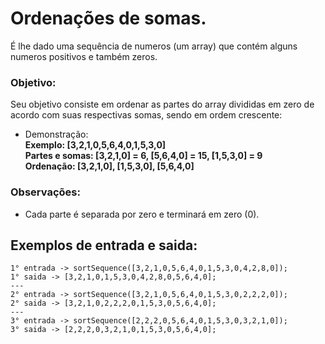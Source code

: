 # Ordenações de somas.

É lhe dado uma sequência de numeros (um array) que contém alguns numeros positivos e também zeros.

### Objetivo: 
Seu objetivo consiste em ordenar as partes do array divididas em zero de acordo com suas respectivas somas, sendo em ordem crescente:

* Demonstração:\
__Exemplo: [3,2,1,0,5,6,4,0,1,5,3,0]__\
__Partes e somas: [3,2,1,0] = 6, [5,6,4,0] = 15, [1,5,3,0] = 9__\
__Ordenação: [3,2,1,0], [1,5,3,0], [5,6,4,0]__

### Observações: 
*  Cada parte é separada por zero e terminará em zero (0).

## Exemplos de entrada e saida:

```
1° entrada -> sortSequence([3,2,1,0,5,6,4,0,1,5,3,0,4,2,8,0]); 
1° saida -> [3,2,1,0,1,5,3,0,4,2,8,0,5,6,4,0];
---
2° entrada -> sortSequence([3,2,1,0,5,6,4,0,1,5,3,0,2,2,2,0]); 
2° saida -> [3,2,1,0,2,2,2,0,1,5,3,0,5,6,4,0];
---
3° entrada -> sortSequence([2,2,2,0,5,6,4,0,1,5,3,0,3,2,1,0]); 
3° saida -> [2,2,2,0,3,2,1,0,1,5,3,0,5,6,4,0];
```

